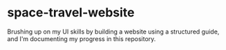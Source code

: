 # space-travel-website
Brushing up on my UI skills by building a website using a structured guide, and I'm documenting my progress in this repository.
